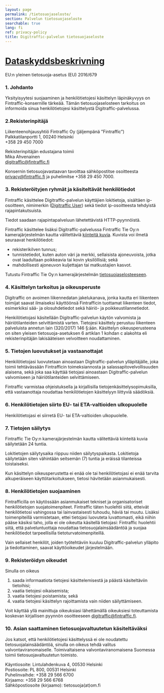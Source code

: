```yaml
---
layout: page
permalink: /tietosuojaseloste/
section: Palvelun tietosuojaseloste
searchable: true
lang: fi
ref: privacy-policy
title: Digitraffic-palvelun tietosuojaseloste
---
```


# [Dataskyddsbeskrivning](https://www.digitraffic.fi/dataskyddsbeskrivning/)

EU:n yleinen tietosuoja-asetus (EU) 2016/679

### 1\. Johdanto

Yksityisyytesi suojaaminen ja henkilötietojesi käsittelyn läpinäkyvyys on Fintraffic-konsernille tärkeää. Tämän tietosuojaselosteen tarkoitus on informoida sinua henkilötietojesi käsittelystä Digitraffic-palvelussa. 

### 2\.Rekisterinpitäjä

Liikenteenohjausyhtiö Fintraffic Oy (jäljempänä ”Fintraffic”)<br/>
Palkkatilanportti 1, 00240 Helsinki<br/>
+358 29 450 7000<br/>

Rekisterinpitäjän edustajana toimii<br/>
Mika Ahvenainen<br/>
digitraffic@fintraffic.fi<br/>

Konsernin tietosuojavastaavan tavoittaa sähköpostitse osoitteesta privacy@fintraffic.fi ja puhelimitse +358 29 450 7000.

### 3\. Rekisteröityjen ryhmät ja käsiteltävät henkilötiedot

Fintraffic käsittelee Digitraffic-palvelun käyttäjien lokitietoja, sisältäen ip-osoitteen, nimimerkin ([Digitraffic User](https://www.digitraffic.fi/ohjeita/#digitraffic-user--otsikko)) sekä tiedot ip-osoitteesta tehdyistä rajapintakutsuista.

Tiedot saadaan rajapintapalveluun lähetettävistä HTTP-pyynnöistä.

Fintraffic käsittelee lisäksi Digitraffic-palvelussa Fintraffic Tie Oy:n kamerajärjestelmän kautta välitettäviä [kiinteitä kuvia](https://www.digitraffic.fi/tieliikenne/#kelikamerat). Kuvista voi ilmetä seuraavat henkilötiedot:
-	rekisterikilven tunnus;
-	tunnistetiedot, kuten auton väri ja merkki, sellaisista ajoneuvoista, jotka ovat laadultaan poikkeavia tai kovin yksilöllisiä; sekä
-	mahdollisesti ajoneuvon kuljettajan tai matkustajien kasvot.

Tutustu Fintraffic Tie Oy:n kamerajärjestelmän [tietosuojaselosteeseen](https://www.fintraffic.fi/fi/tie/tietosuoja).

### 4\. Käsittelyn tarkoitus ja oikeusperuste

Digitraffic on avoimen liikennedatan jakelukanava, jonka kautta eri liikenteen toimijat saavat ilmaiseksi käyttöönsä Fintrafficin tuottamat liikenteen tiedot, esimerkiksi sää- ja olosuhdetiedot sekä häiriö- ja poikkeustilannetiedot.

Henkilötietojasi käsitellään Digitraffic-palvelun käytön valvomista ja häiriötilanteiden selvittämistä varten. Tietojesi käsittely perustuu liikenteen palveluista annetun lain (320/2017) 146 §:ään. Käsittelyn oikeusperusteena on siten yleisen tietosuoja-asetuksen 6 artiklan 1 kohdan c alakohta eli rekisterinpitäjän lakisääteisen velvoitteen noudattaminen.

### 5\. Tietojen luovutukset ja vastaanottajat

Henkilötietojasi luovutetaan ainoastaan Digitraffic-palvelun ylläpitäjälle, joka toimii tehtävässään Fintrafficin toimeksiannosta ja salassapitovelvollisuuden alaisena, sekä joka saa käyttää tietojasi ainoastaan Digitraffic-palvelun valvomiseen ja häiriötilanteiden selvittämiseen.

Fintraffic varmistaa ohjeistuksella ja kirjallisilla tietojenkäsittelysopimuksilla, että vastaanottaja noudattaa henkilötietojen käsittelyyn liittyviä säädöksiä.

### 6\. Henkilötietojen siirto EU- tai ETA-valtioiden ulkopuolelle

Henkilötietojasi ei siirretä EU- tai ETA-valtioiden ulkopuolelle.

### 7\. Tietojen säilytys

Fintraffic Tie Oy:n kamerajärjestelmän kautta välitettäviä kiinteitä kuvia säilytetään 24 tuntia.

Lokitietojen säilytysaika riippuu niiden säilytyspaikasta. Lokitietoja säilytetään siten vähintään seitsemän (7) tuntia ja eräissä tilanteissa toistaiseksi.

Kun käsittelyn oikeusperustetta ei enää ole tai henkilötietojasi ei enää tarvita alkuperäiseen käyttötarkoitukseen, tietosi hävitetään asianmukaisesti.

### 8\. Henkilötietojen suojaaminen

Fintrafficilla on käytössään asianmukaiset tekniset ja organisatoriset henkilötietojen suojatoimenpiteet. Fintraffic täten huolehtii siitä, etteivät henkilötietosi vahingossa tai lainvastaisesti tuhoudu, häviä tai muutu. Lisäksi toimenpiteillä varmistetaan, ettei tietojasi luovuteta luvattomasti, eikä niihin pääse käsiksi taho, jolla ei ole oikeutta käsitellä tietojasi:
Fintraffic huolehtii siitä, että palveluntuottaja noudattaa tietosuojalainsäädäntöä ja suojaa henkilötiedot tarpeellisilla tietoturvatoimenpiteillä.

Vain sellaiset henkilöt, joiden työtehtäviin kuuluu Digitraffic-palvelun ylläpito ja tiedottaminen, saavat käyttöoikeudet järjestelmään.


### 9\. Rekisteröidyn oikeudet

Sinulla on oikeus
1.	saada informaatiota tietojesi käsittelemisestä ja päästä käsiteltäviin tietoihisi;
2.	vaatia tietojesi oikaisemista;
3.	vaatia tietojesi poistamista; sekä
4.	vaatia tietojesi käsittelyn rajoittamista vain niiden säilyttämiseen.
	
Voit käyttää yllä mainittuja oikeuksiasi lähettämällä oikeuksiesi toteuttamista koskevan kirjallisen pyynnön osoitteeseen digitraffic@fintraffic.fi.


### 10\. Asian saattaminen tietosuojavaltuutetun käsiteltäväksi

Jos katsot, että henkilötietojesi käsittelyssä ei ole noudatettu tietosuojalainsäädäntöä, sinulla on oikeus tehdä valitus valvontaviranomaiselle. Toimivaltaisena valvontaviranomaisena Suomessa toimii tietosuojavaltuutetun toimisto.

Käyntiosoite: Lintulahdenkuva 4, 00530 Helsinki<br/>
Postiosoite: PL 800, 00531 Helsinki<br/>
Puhelinvaihde: +358 29 566 6700<br/>
Kirjaamo: +358 29 566 6768<br/>
Sähköpostiosoite (kirjaamo): tietosuoja(at)om.fi
